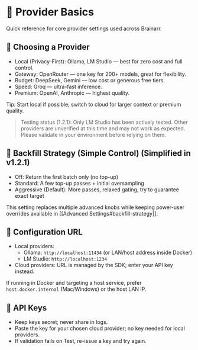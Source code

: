 # 🧩 Provider Basics

Quick reference for core provider settings used across Brainarr.

## 🧩 Choosing a Provider

- Local (Privacy-First): Ollama, LM Studio — best for zero cost and full control.
- Gateway: OpenRouter — one key for 200+ models, great for flexibility.
- Budget: DeepSeek, Gemini — low cost or generous free tiers.
- Speed: Groq — ultra-fast inference.
- Premium: OpenAI, Anthropic — highest quality.

Tip: Start local if possible; switch to cloud for larger context or premium quality.

> Testing status (1.2.1): Only LM Studio has been actively tested. Other providers are unverified at this time and may not work as expected. Please validate in your environment before relying on them.

## 🎯 Backfill Strategy (Simple Control) (Simplified in v1.2.1)

- Off: Return the first batch only (no top-up)
- Standard: A few top-up passes + initial oversampling
- Aggressive (Default): More passes, relaxed gating, try to guarantee exact target

This setting replaces multiple advanced knobs while keeping power-user overrides available in [[Advanced Settings#backfill-strategy]].

## 🔗 Configuration URL

- Local providers:
  - Ollama: `http://localhost:11434` (or LAN/host address inside Docker)
  - LM Studio: `http://localhost:1234`
- Cloud providers: URL is managed by the SDK; enter your API key instead.

If running in Docker and targeting a host service, prefer `host.docker.internal` (Mac/Windows) or the host LAN IP.

## 🔐 API Keys

- Keep keys secret; never share in logs.
- Paste the key for your chosen cloud provider; no key needed for local providers.
- If validation fails on Test, re-issue a key and try again.
